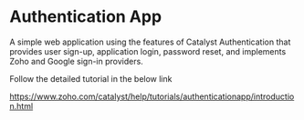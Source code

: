 # Authentication App

A simple web application using the features of Catalyst Authentication that provides user sign-up, application login, password reset, and implements Zoho and Google sign-in providers.

Follow the detailed tutorial in the below link

https://www.zoho.com/catalyst/help/tutorials/authenticationapp/introduction.html
